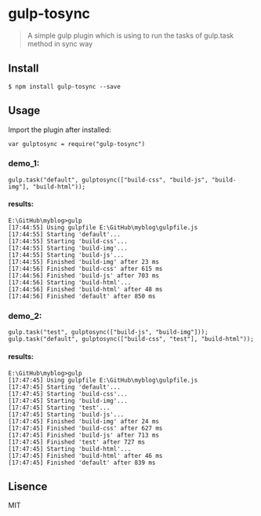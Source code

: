 # gulp-tosync

> A simple gulp plugin which is using to run the tasks of gulp.task method in sync way

## Install
```
$ npm install gulp-tosync --save
```

## Usage

Import the plugin after installed:
```
var gulptosync = require("gulp-tosync")
```

### demo_1:
```
gulp.task("default", gulptosync(["build-css", "build-js", "build-img"], "build-html"));
```
#### results:
```
E:\GitHub\myblog>gulp
[17:44:55] Using gulpfile E:\GitHub\myblog\gulpfile.js
[17:44:55] Starting 'default'...
[17:44:55] Starting 'build-css'...
[17:44:55] Starting 'build-img'...
[17:44:55] Starting 'build-js'...
[17:44:55] Finished 'build-img' after 23 ms
[17:44:56] Finished 'build-css' after 615 ms
[17:44:56] Finished 'build-js' after 703 ms
[17:44:56] Starting 'build-html'...
[17:44:56] Finished 'build-html' after 48 ms
[17:44:56] Finished 'default' after 850 ms
```

### demo_2:
```
gulp.task("test", gulptosync(["build-js", "build-img"]));
gulp.task("default", gulptosync(["build-css", "test"], "build-html"));
```

#### results:
```
E:\GitHub\myblog>gulp
[17:47:45] Using gulpfile E:\GitHub\myblog\gulpfile.js
[17:47:45] Starting 'default'...
[17:47:45] Starting 'build-css'...
[17:47:45] Starting 'build-img'...
[17:47:45] Starting 'test'...
[17:47:45] Starting 'build-js'...
[17:47:45] Finished 'build-img' after 24 ms
[17:47:45] Finished 'build-css' after 627 ms
[17:47:45] Finished 'build-js' after 713 ms
[17:47:45] Finished 'test' after 727 ms
[17:47:45] Starting 'build-html'...
[17:47:45] Finished 'build-html' after 46 ms
[17:47:45] Finished 'default' after 839 ms
```

## Lisence

MIT
